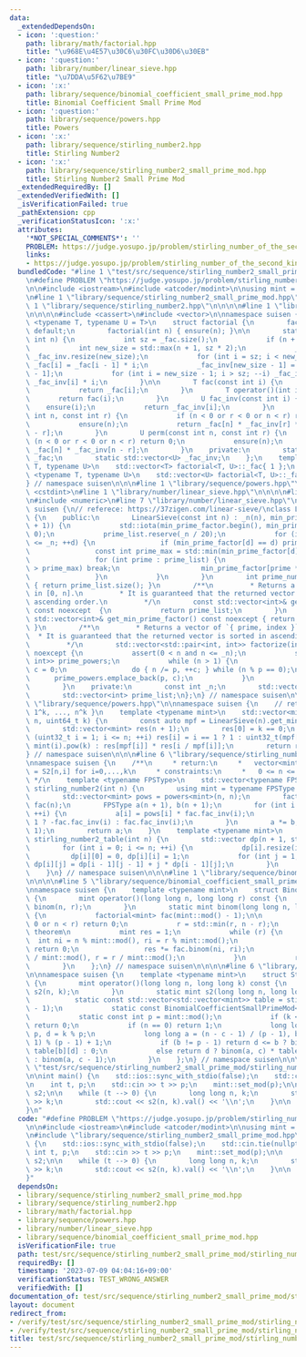 ```yaml
---
data:
  _extendedDependsOn:
  - icon: ':question:'
    path: library/math/factorial.hpp
    title: "\u968E\u4E57\u30C6\u30FC\u30D6\u30EB"
  - icon: ':question:'
    path: library/number/linear_sieve.hpp
    title: "\u7DDA\u5F62\u7BE9"
  - icon: ':x:'
    path: library/sequence/binomial_coefficient_small_prime_mod.hpp
    title: Binomial Coefficient Small Prime Mod
  - icon: ':question:'
    path: library/sequence/powers.hpp
    title: Powers
  - icon: ':x:'
    path: library/sequence/stirling_number2.hpp
    title: Stirling Number2
  - icon: ':x:'
    path: library/sequence/stirling_number2_small_prime_mod.hpp
    title: Stirling Number2 Small Prime Mod
  _extendedRequiredBy: []
  _extendedVerifiedWith: []
  _isVerificationFailed: true
  _pathExtension: cpp
  _verificationStatusIcon: ':x:'
  attributes:
    '*NOT_SPECIAL_COMMENTS*': ''
    PROBLEM: https://judge.yosupo.jp/problem/stirling_number_of_the_second_kind_small_p_large_n
    links:
    - https://judge.yosupo.jp/problem/stirling_number_of_the_second_kind_small_p_large_n
  bundledCode: "#line 1 \"test/src/sequence/stirling_number2_small_prime_mod/stirling_number_of_the_second_kind_small_p_large_n.test.cpp\"\
    \n#define PROBLEM \"https://judge.yosupo.jp/problem/stirling_number_of_the_second_kind_small_p_large_n\"\
    \n\n#include <iostream>\n#include <atcoder/modint>\n\nusing mint = atcoder::modint;\n\
    \n#line 1 \"library/sequence/stirling_number2_small_prime_mod.hpp\"\n\n\n\n#line\
    \ 1 \"library/sequence/stirling_number2.hpp\"\n\n\n\n#line 1 \"library/math/factorial.hpp\"\
    \n\n\n\n#include <cassert>\n#include <vector>\n\nnamespace suisen {\n    template\
    \ <typename T, typename U = T>\n    struct factorial {\n        factorial() =\
    \ default;\n        factorial(int n) { ensure(n); }\n\n        static void ensure(const\
    \ int n) {\n            int sz = _fac.size();\n            if (n + 1 <= sz) return;\n\
    \            int new_size = std::max(n + 1, sz * 2);\n            _fac.resize(new_size),\
    \ _fac_inv.resize(new_size);\n            for (int i = sz; i < new_size; ++i)\
    \ _fac[i] = _fac[i - 1] * i;\n            _fac_inv[new_size - 1] = U(1) / _fac[new_size\
    \ - 1];\n            for (int i = new_size - 1; i > sz; --i) _fac_inv[i - 1] =\
    \ _fac_inv[i] * i;\n        }\n\n        T fac(const int i) {\n            ensure(i);\n\
    \            return _fac[i];\n        }\n        T operator()(int i) {\n     \
    \       return fac(i);\n        }\n        U fac_inv(const int i) {\n        \
    \    ensure(i);\n            return _fac_inv[i];\n        }\n        U binom(const\
    \ int n, const int r) {\n            if (n < 0 or r < 0 or n < r) return 0;\n\
    \            ensure(n);\n            return _fac[n] * _fac_inv[r] * _fac_inv[n\
    \ - r];\n        }\n        U perm(const int n, const int r) {\n            if\
    \ (n < 0 or r < 0 or n < r) return 0;\n            ensure(n);\n            return\
    \ _fac[n] * _fac_inv[n - r];\n        }\n    private:\n        static std::vector<T>\
    \ _fac;\n        static std::vector<U> _fac_inv;\n    };\n    template <typename\
    \ T, typename U>\n    std::vector<T> factorial<T, U>::_fac{ 1 };\n    template\
    \ <typename T, typename U>\n    std::vector<U> factorial<T, U>::_fac_inv{ 1 };\n\
    } // namespace suisen\n\n\n#line 1 \"library/sequence/powers.hpp\"\n\n\n\n#include\
    \ <cstdint>\n#line 1 \"library/number/linear_sieve.hpp\"\n\n\n\n#line 5 \"library/number/linear_sieve.hpp\"\
    \n#include <numeric>\n#line 7 \"library/number/linear_sieve.hpp\"\n\nnamespace\
    \ suisen {\n// referece: https://37zigen.com/linear-sieve/\nclass LinearSieve\
    \ {\n    public:\n        LinearSieve(const int n) : _n(n), min_prime_factor(std::vector<int>(n\
    \ + 1)) {\n            std::iota(min_prime_factor.begin(), min_prime_factor.end(),\
    \ 0);\n            prime_list.reserve(_n / 20);\n            for (int d = 2; d\
    \ <= _n; ++d) {\n                if (min_prime_factor[d] == d) prime_list.push_back(d);\n\
    \                const int prime_max = std::min(min_prime_factor[d], _n / d);\n\
    \                for (int prime : prime_list) {\n                    if (prime\
    \ > prime_max) break;\n                    min_prime_factor[prime * d] = prime;\n\
    \                }\n            }\n        }\n        int prime_num() const noexcept\
    \ { return prime_list.size(); }\n        /**\n         * Returns a vector of primes\
    \ in [0, n].\n         * It is guaranteed that the returned vector is sorted in\
    \ ascending order.\n         */\n        const std::vector<int>& get_prime_list()\
    \ const noexcept  {\n            return prime_list;\n        }\n        const\
    \ std::vector<int>& get_min_prime_factor() const noexcept { return min_prime_factor;\
    \ }\n        /**\n         * Returns a vector of `{ prime, index }`.\n       \
    \  * It is guaranteed that the returned vector is sorted in ascending order.\n\
    \         */\n        std::vector<std::pair<int, int>> factorize(int n) const\
    \ noexcept {\n            assert(0 < n and n <= _n);\n            std::vector<std::pair<int,\
    \ int>> prime_powers;\n            while (n > 1) {\n                int p = min_prime_factor[n],\
    \ c = 0;\n                do { n /= p, ++c; } while (n % p == 0);\n          \
    \      prime_powers.emplace_back(p, c);\n            }\n            return prime_powers;\n\
    \        }\n    private:\n        const int _n;\n        std::vector<int> min_prime_factor;\n\
    \        std::vector<int> prime_list;\n};\n} // namespace suisen\n\n\n#line 6\
    \ \"library/sequence/powers.hpp\"\n\nnamespace suisen {\n    // returns { 0^k,\
    \ 1^k, ..., n^k }\n    template <typename mint>\n    std::vector<mint> powers(uint32_t\
    \ n, uint64_t k) {\n        const auto mpf = LinearSieve(n).get_min_prime_factor();\n\
    \        std::vector<mint> res(n + 1);\n        res[0] = k == 0;\n        for\
    \ (uint32_t i = 1; i <= n; ++i) res[i] = i == 1 ? 1 : uint32_t(mpf[i]) == i ?\
    \ mint(i).pow(k) : res[mpf[i]] * res[i / mpf[i]];\n        return res;\n    }\n\
    } // namespace suisen\n\n\n#line 6 \"library/sequence/stirling_number2.hpp\"\n\
    \nnamespace suisen {\n    /**\n     * return:\n     *   vector<mint> v s.t. v[i]\
    \ = S2[n,i] for i=0,...,k\n     * constraints:\n     *   0 <= n <= 10^6\n    \
    \ */\n    template <typename FPSType>\n    std::vector<typename FPSType::value_type>\
    \ stirling_number2(int n) {\n        using mint = typename FPSType::value_type;\n\
    \        std::vector<mint> pows = powers<mint>(n, n);\n        factorial<mint>\
    \ fac(n);\n        FPSType a(n + 1), b(n + 1);\n        for (int i = 0; i <= n;\
    \ ++i) {\n            a[i] = pows[i] * fac.fac_inv(i);\n            b[i] = i &\
    \ 1 ? -fac.fac_inv(i) : fac.fac_inv(i);\n        }\n        a *= b, a.cut(n +\
    \ 1);\n        return a;\n    }\n    template <typename mint>\n    std::vector<std::vector<mint>>\
    \ stirling_number2_table(int n) {\n        std::vector dp(n + 1, std::vector<mint>{});\n\
    \        for (int i = 0; i <= n; ++i) {\n            dp[i].resize(i + 1);\n  \
    \          dp[i][0] = 0, dp[i][i] = 1;\n            for (int j = 1; j < i; ++j)\
    \ dp[i][j] = dp[i - 1][j - 1] + j * dp[i - 1][j];\n        }\n        return dp;\n\
    \    }\n} // namespace suisen\n\n\n#line 1 \"library/sequence/binomial_coefficient_small_prime_mod.hpp\"\
    \n\n\n\n#line 5 \"library/sequence/binomial_coefficient_small_prime_mod.hpp\"\n\
    \nnamespace suisen {\n    template <typename mint>\n    struct BinomialCoefficientSmallPrimeMod\
    \ {\n        mint operator()(long long n, long long r) const {\n            return\
    \ binom(n, r);\n        }\n        static mint binom(long long n, long long r)\
    \ {\n            factorial<mint> fac(mint::mod() - 1);\n\n            if (r <\
    \ 0 or n < r) return 0;\n            r = std::min(r, n - r);\n            // Lucas's\
    \ theorem\n            mint res = 1;\n            while (r) {\n              \
    \  int ni = n % mint::mod(), ri = r % mint::mod();\n                if (ni < ri)\
    \ return 0;\n                res *= fac.binom(ni, ri);\n                n = n\
    \ / mint::mod(), r = r / mint::mod();\n            }\n            return res;\n\
    \        }\n    };\n} // namespace suisen\n\n\n\n#line 6 \"library/sequence/stirling_number2_small_prime_mod.hpp\"\
    \n\nnamespace suisen {\n    template <typename mint>\n    struct StirlingNumber2SmallPrimeMod\
    \ {\n        mint operator()(long long n, long long k) const {\n            return\
    \ s2(n, k);\n        }\n        static mint s2(long long n, long long k) {\n \
    \           static const std::vector<std::vector<mint>> table = stirling_number2_table<mint>(mint::mod()\
    \ - 1);\n            static const BinomialCoefficientSmallPrimeMod<mint> binom{};\n\
    \            static const int p = mint::mod();\n            if (k < 0 or n < k)\
    \ return 0;\n            if (n == 0) return 1;\n            long long c = k /\
    \ p, d = k % p;\n            long long a = (n - c - 1) / (p - 1), b = (n - c -\
    \ 1) % (p - 1) + 1;\n            if (b != p - 1) return d <= b ? binom(a, c) *\
    \ table[b][d] : 0;\n            else return d ? binom(a, c) * table[p - 1][d]\
    \ : binom(a, c - 1);\n        }\n    };\n} // namespace suisen\n\n\n\n#line 9\
    \ \"test/src/sequence/stirling_number2_small_prime_mod/stirling_number_of_the_second_kind_small_p_large_n.test.cpp\"\
    \n\nint main() {\n    std::ios::sync_with_stdio(false);\n    std::cin.tie(nullptr);\n\
    \n    int t, p;\n    std::cin >> t >> p;\n    mint::set_mod(p);\n\n    suisen::StirlingNumber2SmallPrimeMod<mint>\
    \ s2;\n\n    while (t --> 0) {\n        long long n, k;\n        std::cin >> n\
    \ >> k;\n        std::cout << s2(n, k).val() << '\\n';\n    }\n\n    return 0;\n\
    }\n"
  code: "#define PROBLEM \"https://judge.yosupo.jp/problem/stirling_number_of_the_second_kind_small_p_large_n\"\
    \n\n#include <iostream>\n#include <atcoder/modint>\n\nusing mint = atcoder::modint;\n\
    \n#include \"library/sequence/stirling_number2_small_prime_mod.hpp\"\n\nint main()\
    \ {\n    std::ios::sync_with_stdio(false);\n    std::cin.tie(nullptr);\n\n   \
    \ int t, p;\n    std::cin >> t >> p;\n    mint::set_mod(p);\n\n    suisen::StirlingNumber2SmallPrimeMod<mint>\
    \ s2;\n\n    while (t --> 0) {\n        long long n, k;\n        std::cin >> n\
    \ >> k;\n        std::cout << s2(n, k).val() << '\\n';\n    }\n\n    return 0;\n\
    }"
  dependsOn:
  - library/sequence/stirling_number2_small_prime_mod.hpp
  - library/sequence/stirling_number2.hpp
  - library/math/factorial.hpp
  - library/sequence/powers.hpp
  - library/number/linear_sieve.hpp
  - library/sequence/binomial_coefficient_small_prime_mod.hpp
  isVerificationFile: true
  path: test/src/sequence/stirling_number2_small_prime_mod/stirling_number_of_the_second_kind_small_p_large_n.test.cpp
  requiredBy: []
  timestamp: '2023-07-09 04:04:16+09:00'
  verificationStatus: TEST_WRONG_ANSWER
  verifiedWith: []
documentation_of: test/src/sequence/stirling_number2_small_prime_mod/stirling_number_of_the_second_kind_small_p_large_n.test.cpp
layout: document
redirect_from:
- /verify/test/src/sequence/stirling_number2_small_prime_mod/stirling_number_of_the_second_kind_small_p_large_n.test.cpp
- /verify/test/src/sequence/stirling_number2_small_prime_mod/stirling_number_of_the_second_kind_small_p_large_n.test.cpp.html
title: test/src/sequence/stirling_number2_small_prime_mod/stirling_number_of_the_second_kind_small_p_large_n.test.cpp
---
```

